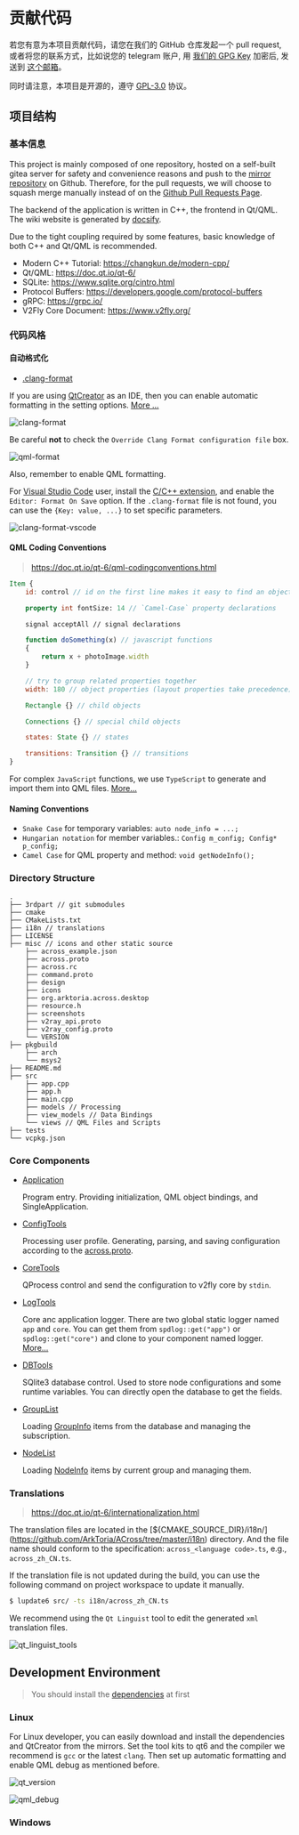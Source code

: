 # 贡献代码

若您有意为本项目贡献代码，请您在我们的 GitHub 仓库发起一个 pull request, 或者将您的联系方式，比如说您的 telegram 账户, 用 [我们的 GPG Key](https://github.com/cocomeow.gpg) 加密后, 发送到 [这个邮箱](mailto:catnights@pm.me)。 

同时请注意，本项目是开源的，遵守 [GPL-3.0](https://github.com/ArkToria/ACross/blob/master/LICENSE) 协议。

## 项目结构

### 基本信息

This project is mainly composed of one repository, hosted on a self-built gitea server for safety and convenience reasons and push to the [mirror repository](https://github.com/ArkToria/ACross) on Github. Therefore, for the pull requests, we will choose to squash merge manually instead of on the [Github Pull Requests Page](https://github.com/ArkToria/ACross/pulls).

The backend of the application is written in C++, the frontend in Qt/QML. The wiki website is generated by [docsify](https://docsify.js.org/#/).

Due to the tight coupling required by some features, basic knowledge of both C++ and Qt/QML is recommended.

- Modern C++ Tutorial: https://changkun.de/modern-cpp/
- Qt/QML: https://doc.qt.io/qt-6/
- SQLite: https://www.sqlite.org/cintro.html
- Protocol Buffers: https://developers.google.com/protocol-buffers
- gRPC: https://grpc.io/
- V2Fly Core Document: https://www.v2fly.org/

### 代码风格

#### 自动格式化

- [.clang-format](https://github.com/ArkToria/ACross/blob/master/.clang-format)

If you are using [QtCreator](https://www.qt.io/product/development-tools) as an IDE, then you can enable automatic formatting in the setting options. [More ...](https://doc.qt.io/qtcreator/creator-beautifier.html)

![clang-format](/Contributing/clang_format.png)

Be careful **not** to check the `Override Clang Format configuration file` box.

![qml-format](/Contributing/qml_format.png)

Also, remember to enable QML formatting.

For [Visual Studio Code](https://code.visualstudio.com/) user, install the [C/C++ extension](https://marketplace.visualstudio.com/items?itemName=ms-vscode.cpptools), and enable the `Editor: Format On Save` option. If the `.clang-format` file is not found, you can use the `{Key: value, ...}` to set specific parameters.

![clang-format-vscode](/Contributing/clang_format_vscode.png)

#### QML Coding Conventions

> https://doc.qt.io/qt-6/qml-codingconventions.html

```qml
Item {
    id: control // id on the first line makes it easy to find an object

    property int fontSize: 14 // `Camel-Case` property declarations

    signal acceptAll // signal declarations

    function doSomething(x) // javascript functions
    {
        return x + photoImage.width
    }

    // try to group related properties together
    width: 180 // object properties (layout properties take precedence)

    Rectangle {} // child objects

    Connections {} // special child objects

    states: State {} // states

    transitions: Transition {} // transitions
}
```

For complex `JavaScript` functions, we use `TypeScript` to generate and import them into QML files. [More...](https://github.com/ArkToria/ACross/blob/d396ba7e1dc33067988e9d63c4345dd126fe797c/tsconfig.json#L101)

#### Naming Conventions

- `Snake Case` for temporary variables: `auto node_info = ...;`
- `Hungarian notation` for member variables.: `Config m_config; Config* p_config;`
- `Camel Case` for QML property and method: `void getNodeInfo();`

### Directory Structure

```text
.
├── 3rdpart // git submodules
├── cmake
├── CMakeLists.txt
├── i18n // translations
├── LICENSE
├── misc // icons and other static source
    ├── across_example.json
    ├── across.proto
    ├── across.rc
    ├── command.proto
    ├── design
    ├── icons
    ├── org.arktoria.across.desktop
    ├── resource.h
    ├── screenshots
    ├── v2ray_api.proto
    ├── v2ray_config.proto
    └── VERSION
├── pkgbuild
    ├── arch
    └── msys2
├── README.md
├── src
    ├── app.cpp
    ├── app.h
    ├── main.cpp
    ├── models // Processing
    ├── view_models // Data Bindings
    └── views // QML Files and Scripts
├── tests
└── vcpkg.json
```

### Core Components

- [Application](https://github.com/ArkToria/ACross/blob/master/src/app.h)

  Program entry. Providing initialization, QML object bindings, and SingleApplication.

- [ConfigTools](https://github.com/ArkToria/ACross/blob/master/src/view_models/configtools.h)

  Processing user profile. Generating, parsing, and saving configuration according to the [across.proto](https://github.com/ArkToria/ACross/blob/master/misc/across.proto).

- [CoreTools](https://github.com/ArkToria/ACross/blob/master/src/models/coretools.h)

  QProcess control and send the configuration to v2fly core by `stdin`.

- [LogTools](https://github.com/ArkToria/ACross/blob/master/src/view_models/logtools.h)

  Core anc application logger. There are two global static logger named `app` and `core`. You can get them from `spdlog::get("app")` or `spdlog::get("core")` and clone to your component named logger. [More...](https://spdlog.docsforge.com/v1.x/5.logger-registry/)

- [DBTools](https://github.com/ArkToria/ACross/blob/master/src/models/dbtools.h)

  SQlite3 database control. Used to store node configurations and some runtime variables. You can directly open the database to get the fields.

- [GroupList](https://github.com/ArkToria/ACross/blob/master/src/view_models/grouplist.h)

  Loading [GroupInfo](https://github.com/ArkToria/ACross/blob/efd1e64aed63ed81d7d1bd7bb42527db5f8d86bb/src/models/dbtools.h#L50) items from the database and managing the subscription.

- [NodeList](https://github.com/ArkToria/ACross/blob/master/src/view_models/nodelist.h)

  Loading [NodeInfo](https://github.com/ArkToria/ACross/blob/efd1e64aed63ed81d7d1bd7bb42527db5f8d86bb/src/models/dbtools.h#L30) items by current group and managing them.

### Translations

> https://doc.qt.io/qt-6/internationalization.html

The translation files are located in the [${CMAKE_SOURCE_DIR}/i18n/] (https://github.com/ArkToria/ACross/tree/master/i18n) directory.
And the file name should conform to the specification: `across_<language code>.ts`, e.g., `across_zh_CN.ts`.

If the translation file is not updated during the build, you can use the following command on project workspace to update it manually.

```bash
$ lupdate6 src/ -ts i18n/across_zh_CN.ts
```

We recommend using the `Qt Linguist` tool to edit the generated `xml` translation files.

![qt_linguist_tools](/Contributing/qt_linguist_tools.png)

## Development Environment

> You should install the [dependencies](/Installation?id=dependencies) at first

### Linux

For Linux developer, you can easily download and install the dependencies and QtCreator from the mirrors. Set the tool kits to qt6 and the compiler we recommend is `gcc` or the latest `clang`. Then set up automatic formatting and enable QML debug as mentioned before.

![qt_version](/Contributing/qt_version.png)

![qml_debug](/Contributing/qml_debug.png)

### Windows
